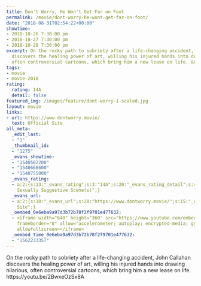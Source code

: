 ```yaml
---
title: Don't Worry, He Won't Get Far on Foot
permalink: /movie/dont-worry-he-wont-get-far-on-foot/
date: "2018-08-31T02:54:22+00:00"
showtime:
- 2018-10-26 7:30:00 pm
- 2018-10-27 7:30:00 pm
- 2018-10-28 7:30:00 pm
excerpt: On the rocky path to sobriety after a life-changing accident, John Callahan
  discovers the healing power of art, willing his injured hands into drawing hilarious,
  often controversial cartoons, which bring him a new lease on life. &nbsp;
tags:
- movie
- movie-2018
rating:
  rating: 14A
  detail: false
featured_img: /images/feature/dont-worry-1-scaled.jpg
layout: movie
links:
- url: https://www.dontworry.movie/
  text: Official Site
all_meta:
  _edit_last:
  - "1"
  _thumbnail_id:
  - "1275"
  _evans_showtime:
  - "1540582200"
  - "1540668600"
  - "1540755000"
  _evans_rating:
  - a:2:{s:13:"_evans_rating";s:3:"14A";s:20:"_evans_rating_detail";s:45:"Coarse Language,
    Sexually Suggestive Scene(s)";}
  _evans_url:
  - a:2:{s:10:"_evans_url";s:28:"https://www.dontworry.movie/";s:15:"_evans_url_name";s:13:"Official
    Site";}
  _oembed_0e6eba9a97d3b72b78f2f9701e477632:
  - <iframe width="640" height="360" src="https://www.youtube.com/embed/2BwxeOzSx8A?feature=oembed"
    frameborder="0" allow="accelerometer; autoplay; encrypted-media; gyroscope; picture-in-picture"
    allowfullscreen></iframe>
  _oembed_time_0e6eba9a97d3b72b78f2f9701e477632:
  - "1562233357"
---
```


<div class="overview" dir="auto">On the rocky path to sobriety after a life-changing accident, John Callahan discovers the healing power of art, willing his injured hands into drawing hilarious, often controversial cartoons, which bring him a new lease on life. https://youtu.be/2BwxeOzSx8A </div>